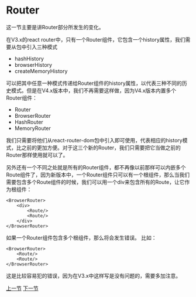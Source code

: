 Router
=====
这一节主要是讲Router部分所发生的变化。

在V3.x的react router中，只有一个Router组件，它包含一个history属性，我们需要从包中引入三种模式

* hashHistory
* browserHistory
* createMemoryHistory

可以把其中任意一种模式传递给Router组件的history属性，以代表三种不同的历史模式。但是在V4.x版本中，我们不再需要这样做，因为V4.x版本内置多个Router组件：

*   Router
*   BrowserRouter
*   HashRouter
*   MemoryRouter

我们只需要将他们从react-router-dom包中引入即可使用，代表相应的history模式，比之前的更加方便。对于这三个新的Router，我们只需要把它当做之前的Router那样使用就可以了。

另外还有一个不同之处就是所有的Router组件，都不再像以前那样可以内嵌多个Route组件了，因为新版本中，一个Router组件只可以有一个根组件，那么当我们需要包含多个Route组件的时候，我们可以用一个div来包含所有的Route，让它作为根组件：

    <BrowserRouter>
        <div>
            <Route/>
            <Route/>
        </div>
    </BrowserRouter>

如果一个Router组件包含多个根组件，那么将会发生错误。
比如：

    <BrowserRouter>
        <Route/>
        <Route/>
    </BrowserRouter>

这是比较容易犯的错误，因为在V3.x中这样写是没有问题的，需要多加注意。


[上一节](/detail/)
[下一节](/detail/2)